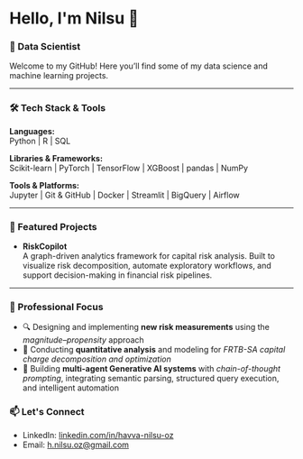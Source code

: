 # Hello, I'm Nilsu 👋

### 🧠 Data Scientist 

Welcome to my GitHub! Here you’ll find some of my data science and machine learning projects.

---

### 🛠️ Tech Stack & Tools

**Languages:**  
Python | R | SQL

**Libraries & Frameworks:**  
Scikit-learn | PyTorch | TensorFlow | XGBoost | pandas | NumPy

**Tools & Platforms:**  
Jupyter | Git & GitHub | Docker | Streamlit | BigQuery | Airflow

---

### 📂 Featured Projects

- **RiskCopilot**  
  A graph-driven analytics framework for capital risk analysis. Built to visualize risk decomposition, automate exploratory workflows, and support decision-making in financial risk pipelines.

---

### 💼 Professional Focus

- 🔍 Designing and implementing **new risk measurements** using the *magnitude–propensity* approach  
- 📐 Conducting **quantitative analysis** and modeling for *FRTB-SA capital charge decomposition and optimization*  
- 🤖 Building **multi-agent Generative AI systems** with *chain-of-thought prompting*, integrating semantic parsing, structured query execution, and intelligent automation



### 📫 Let's Connect

- LinkedIn: [linkedin.com/in/havva-nilsu-oz](https://www.linkedin.com/in/havva-nilsu-oz/)  
- Email: [h.nilsu.oz@gmail.com](mailto:h.nilsu.oz@gmail.com)

<!--
**havvanilsuoz/havvanilsuoz** is a ✨ _special_ ✨ repository because its `README.md` (this file) appears on your GitHub profile.

-->
